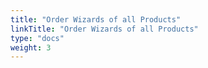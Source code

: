 ```yaml
---
title: "Order Wizards of all Products"
linkTitle: "Order Wizards of all Products"
type: "docs"
weight: 3
---
```

